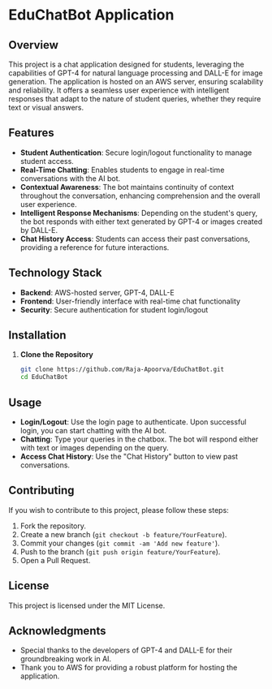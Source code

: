 # EduChatBot Application

## Overview

This project is a chat application designed for students, leveraging the capabilities of GPT-4 for natural language processing and DALL-E for image generation. The application is hosted on an AWS server, ensuring scalability and reliability. It offers a seamless user experience with intelligent responses that adapt to the nature of student queries, whether they require text or visual answers.

## Features

- **Student Authentication**: Secure login/logout functionality to manage student access.
- **Real-Time Chatting**: Enables students to engage in real-time conversations with the AI bot.
- **Contextual Awareness**: The bot maintains continuity of context throughout the conversation, enhancing comprehension and the overall user experience.
- **Intelligent Response Mechanisms**: Depending on the student's query, the bot responds with either text generated by GPT-4 or images created by DALL-E.
- **Chat History Access**: Students can access their past conversations, providing a reference for future interactions.

## Technology Stack

- **Backend**: AWS-hosted server, GPT-4, DALL-E
- **Frontend**: User-friendly interface with real-time chat functionality
- **Security**: Secure authentication for student login/logout

## Installation

1. **Clone the Repository**
   ```bash
   git clone https://github.com/Raja-Apoorva/EduChatBot.git
   cd EduChatBot
   ```

## Usage

- **Login/Logout**: Use the login page to authenticate. Upon successful login, you can start chatting with the AI bot.
- **Chatting**: Type your queries in the chatbox. The bot will respond either with text or images depending on the query.
- **Access Chat History**: Use the "Chat History" button to view past conversations.

## Contributing

If you wish to contribute to this project, please follow these steps:

1. Fork the repository.
2. Create a new branch (`git checkout -b feature/YourFeature`).
3. Commit your changes (`git commit -am 'Add new feature'`).
4. Push to the branch (`git push origin feature/YourFeature`).
5. Open a Pull Request.

## License

This project is licensed under the MIT License.

## Acknowledgments

- Special thanks to the developers of GPT-4 and DALL-E for their groundbreaking work in AI.
- Thank you to AWS for providing a robust platform for hosting the application.
